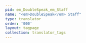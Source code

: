 ```yaml
---
pid: em_DoubleSpeak_em_Staff
name: "<em>DoubleSpeak</em> Staff"
type: translator
order: '000'
layout: tagpage
collection: translator_tags
---
```

